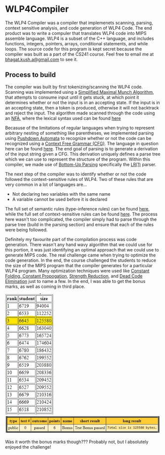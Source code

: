 # WLP4Compiler
The WLP4 Compiler was a compiler that implemenets scanning, parsing, context sensitive analysis, and code generation of WLP4 Code. The end product was to write a compuler that translates WLP4 code into MIPS assemble language. WLP4 is a subset of the C++ language, and includes functions, integers, pointers, arrays, conditional statements, and while loops.
The source code for this program is kept secret because the compiler was built as a part of the CS241 course. Feel free to email me at <a href="bhagat.kush.a@gmail.com">bhagat.kush.a@gmail.com</a> to see it.

## Process to build
The compiler was built by first tokenizing/scanning the WLP4 code. Scanning was implemented using a <a href="https://en.wikipedia.org/wiki/Maximal_munch">Simplified Maximal Munch Algorithm</a>, that attempts to consume input until it gets stuck, at which point it determines whether or not the input is in an accepting state. If the input is in an accepting state, then a token is produced, otherwise it will not backtrack and reject the input. The algorithm made scanned through the code using an <a href="https://en.wikipedia.org/wiki/Nondeterministic_finite_automaton">NFA</a>, where the lexical syntax used can be found <a href="https://student.cs.uwaterloo.ca/~cs241/wlp4/WLP4.html">here</a> <!-- A6 P1 -->

Becasuse of the limitations of regular languages when trying to represent arbitrary nesting of something like parentheses, we implemented parsing using <a href="https://en.wikipedia.org/wiki/Pushdown_automaton">Pushdown Automata</a> to recognize whether or not the code can be recognized using a <a href="https://en.wikipedia.org/wiki/Context-free_grammar">Context Free Grammar (CFG)</a>. The language in question here can be found <a href="https://student.cs.uwaterloo.ca/~cs241/wlp4/WLP4.html">here</a>. The end goal of parsing is to generate a derivation of the input string given a CFG. This derivation uniquely defines a parse tree which we can use to represent the structure of the program. Within this compiler, we made use of <a href="https://en.wikipedia.org/wiki/Bottom-up_parsing">Bottom-Up Parsing</a> specifically the <a href="https://en.wikipedia.org/wiki/Canonical_LR_parser">LR(1)</a> parser.

The next step of the compiler was to identify whether or not the code followed the context-sensitive rules of WLP4. Two of these rules that are very common in a lot of languages are...
- Not declaring two variables with the same name
- A variable cannot be used before it is declared

The full set of semantic rules (type-inference rules) can be found <a href="https://student.cs.uwaterloo.ca/~cs241/wlp4/typerules.pdf">here</a>, while the full set of context-sensitive rules can be found <a href="https://student.cs.uwaterloo.ca/~cs241/wlp4/WLP4.html">here</a>. The process here wasn't too complicated, the compiler simply had to parse through the parse tree (build in the parsing section) and ensure that each of the rules were being followed.

Definitely my favourite part of the compilation process was code generation. There wasn't any hand wavy algorithm that we could use for this portion, it was just identifying an optimal approach that we could use to generate MIPS code. The real challenge came when trying to optimize the code generation. In the end, the course challenged the students to reduce the size of the MIPS program that the compiler generates for a particular WLP4 program. Many optimization techniques were used like <a href="https://en.wikipedia.org/wiki/Constant_folding">Constant Folding, Constant Propogation</a>, <a href="https://en.wikipedia.org/wiki/Strength_reduction">Strength Reduction</a>, and <a href="https://en.wikipedia.org/wiki/Dead_code_elimination">Dead Code Elimination</a> just to name a few. In the end, I was able to get the bonus marks, as well as coming in third place.

![Score Board](scoreboard-final.jpg)
![Marmoset](proof-final.jpg)

Was it worth the bonus marks though??? Probably not, but I absolutely enjoyed the challenge!

